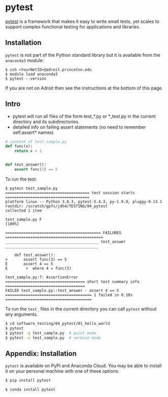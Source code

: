 # pytest

[pytest](https://docs.pytest.org/en/stable/) is a framework that makes it easy to write small tests, yet scales to support complex functional testing for applications and libraries.

## Installation

`pytest` is not part of the Python standard library but it is available from the `anaconda3` module:

```
$ ssh <YourNetID>@adroit.princeton.edu
$ module load anaconda3
$ pytest --version
```

If you are not on Adroit then see the instructions at the bottom of this page.

## Intro

* pytest will run all files of the form test_*.py or *_test.py in the current directory and its subdirectories.
* detailed info on failing assert statements (no need to remember self.assert* names)

```python
# content of test_sample.py
def func(x):
    return x + 1


def test_answer():
    assert func(3) == 5
```

To run the test:

```
$ pytest test_sample.py 
===================================== test session starts =====================================
platform linux -- Python 3.8.3, pytest-5.4.3, py-1.9.0, pluggy-0.13.1
rootdir: /scratch/gpfs/jdh4/TESTING/04_pytest
collected 1 item                                                                              

test_sample.py F                                                                        [100%]

========================================== FAILURES ===========================================
_________________________________________ test_answer _________________________________________

    def test_answer():
>       assert func(3) == 5
E       assert 4 == 5
E        +  where 4 = func(3)

test_sample.py:7: AssertionError
=================================== short test summary info ===================================
FAILED test_sample.py::test_answer - assert 4 == 5
====================================== 1 failed in 0.10s ======================================
```

To run the `test_` files in the current directory you can call `pytest` without any arguments.

```bash
$ cd software_testing/04_pytest/01_hello_world
$ pytest
$ pytest -q test_sample.py  # quiet mode
$ pytest -v test_sample.py  # verbose mode
```

## Appendix: Installation

`pytest` is available on PyPI and Anaconda Cloud. You may be able to install it on your personal machine with one of these options:

```bash
$ pip install pytest
```

```bash
$ conda install pytest
```
